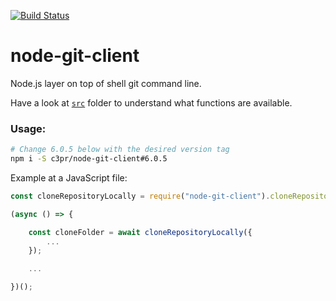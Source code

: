 [![Build Status](https://travis-ci.org/c3pr/node-git-client.svg?branch=master)](https://travis-ci.org/c3pr/node-git-client)

# node-git-client

Node.js layer on top of shell git command line.

Have a look at [`src`](src) folder to understand what functions are available.

### Usage:

```bash
# Change 6.0.5 below with the desired version tag
npm i -S c3pr/node-git-client#6.0.5
```

Example at a JavaScript file:

```javascript
const cloneRepositoryLocally = require("node-git-client").cloneRepositoryLocally;

(async () => {

    const cloneFolder = await cloneRepositoryLocally({
        ... 
    });

    ...

})();
```
